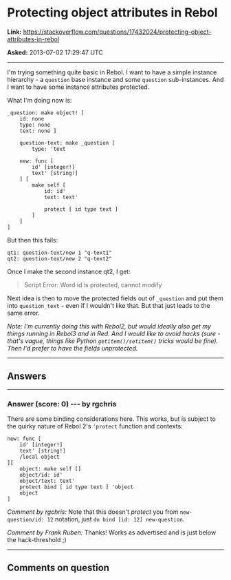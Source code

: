 # Protecting object attributes in Rebol

**Link:**
<https://stackoverflow.com/questions/17432024/protecting-object-attributes-in-rebol>

**Asked:** 2013-07-02 17:29:47 UTC

------------------------------------------------------------------------

I\'m trying something quite basic in Rebol. I want to have a simple
instance hierarchy - a `question` base instance and some `question`
sub-instances. And I want to have some instance attributes protected.

What I\'m doing now is:

    _question: make object! [
        id: none
        type: none
        text: none ]

        question-text: make _question [
            type: 'text

        new: func [
            id' [integer!]
            text' [string!]
        ] [
            make self [
                id: id'
                text: text'

                protect [ id type text ]
            ]
        ]
    ]

But then this fails:

    qt1: question-text/new 1 "q-text1"
    qt2: question-text/new 2 "q-text2"

Once I make the second instance qt2, I get:

> Script Error: Word id is protected, cannot modify

Next idea is then to move the protected fields out of `_question` and
put them into `question_text` - even if I wouldn\'t like that. But that
just leads to the same error.

*Note: I\'m currently doing this with Rebol2, but would ideally also get
my things running in Rebol3 and in Red. And I would like to avoid hacks
(sure - that\'s vague, things like Python `getitem()/setitem()` tricks
would be fine). Then I\'d prefer to have the fields unprotected.*

------------------------------------------------------------------------

## Answers

------------------------------------------------------------------------

### Answer (score: 0) --- by rgchris

There are some binding considerations here. This works, but is subject
to the quirky nature of Rebol 2\'s `'protect` function and contexts:

    new: func [
        id' [integer!]
        text' [string!]
        /local object
    ][
        object: make self []
        object/id: id'
        object/text: text'
        protect bind [ id type text ] 'object
        object
    ]

*Comment by rgchris:* Note that this doesn\'t *protect* you from
`new-question/id: 12` notation, just `do bind [id: 12] new-question`.

*Comment by Frank Ruben:* Thanks! Works as advertised and is just below
the hack-threshold ;)

------------------------------------------------------------------------

## Comments on question
